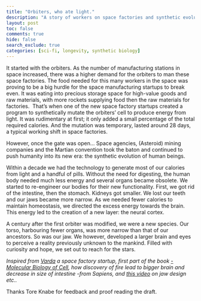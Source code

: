 ```yaml
---
title: "Orbiters, who ate light."
description: "A story of workers on space factories and synthetic evolution of humans."
layout: post
toc: false
comments: true
hide: false
search_exclude: true
categories: [sci-fi, longevity, synthetic biology]
---
```




It started with the orbiters. As the number of manufacturing stations in space increased, there was a higher demand for the orbiters to man these space factories. The food needed for this many workers in the space was proving to be a big hurdle for the space manufacturing startups to break even. It was eating into precious storage space for high-value goods and raw materials, with more rockets supplying food then the raw materials for factories. 
That’s when one of the new space factory startups created a program to synthetically mutate the orbiters’ cell to produce energy from light. It was rudimentary at first; it only added a small percentage of the total required calories. And the mutation was temporary, lasted around 28 days, a typical working shift in space factories.

However, once the gate was open... Space agencies, (Asteroid) mining companies and the Martian convention took the baton and continued to push humanity into its new era: the synthetic evolution of human beings.

Within a decade we had the technology to generate most of our calories from light and a handful of pills. Without the need for digesting, the human body needed much less energy and several organs became obsolete. We started to re-engineer our bodies for their new functionality. First, we got rid of the intestine, then the stomach. Kidneys got smaller. We lost our teeth and our jaws became more narrow. As we needed fewer calories to maintain homeostasis, we directed the excess energy towards the brain. This energy led to the creation of a new layer: the neural cortex.

A century after the first orbiter was modified, we were a new species. Our torso, harbouring fewer organs, was more narrow than that of our ancestors. So was our jaw. We however, developed a larger brain and eyes to perceive a reality previously unknown to the mankind. Filled with curiosity and hope, we set out to reach for the stars.


*Inspired from [Varda](varda.com) a space factory startup, first part of the book [-Molecular Biology of Cell](https://www.amazon.de/Molecular-Biology-Cell-Bruce-Alberts/dp/0815344643), how discovery of fire lead to bigger brain and decrease in size of intestine -from Sapiens, and [this video](https://youtu.be/PzYLSPY5yFw) on jaw design etc..*

Thanks Tore Knabe for feedback and proof reading the draft. 
